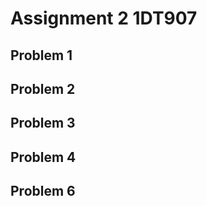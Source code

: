 # Assignment 2 1DT907

## Problem 1

## Problem 2

## Problem 3

## Problem 4

## Problem 6

<!-- TODO: Fix all algorithms. Note: Implementation of Quick- and Insertionsort nearly complete-->